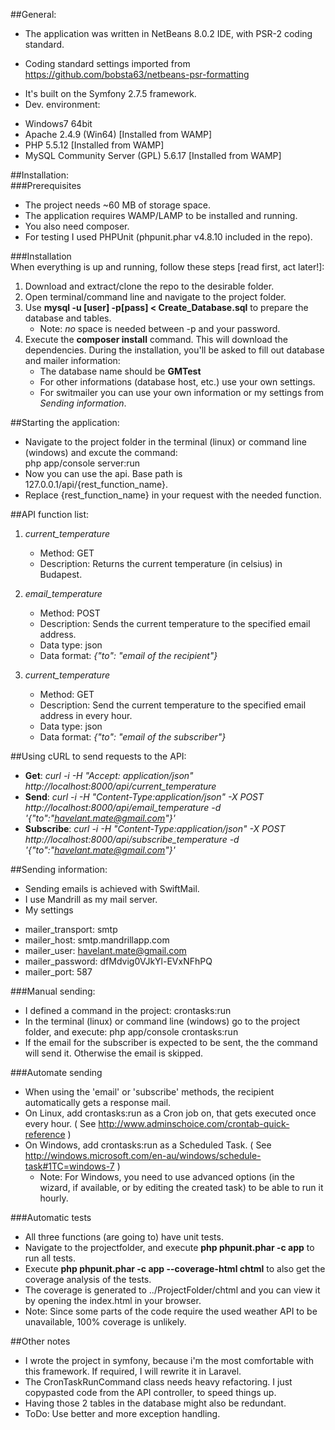 ##General:    
* The application was written in NetBeans 8.0.2 IDE, with PSR-2 coding standard.    
 - Coding standard settings imported from https://github.com/bobsta63/netbeans-psr-formatting    
* It's built on the Symfony 2.7.5 framework.    
* Dev. environment:     
 - Windows7 64bit    
 - Apache 2.4.9 (Win64) [Installed from WAMP]    
 - PHP 5.5.12 [Installed from WAMP]    
 - MySQL Community Server (GPL) 5.6.17 [Installed from WAMP]    

##Installation:    
###Prerequisites   
* The project needs ~60 MB of storage space.
* The application requires WAMP/LAMP to be installed and running.     
* You also need composer.    
* For testing I used PHPUnit (phpunit.phar v4.8.10 included in the repo).

###Installation    
When everything is up and running, follow these steps [read first, act later!]:    
 1. Download and extract/clone the repo to the desirable folder.    
 2. Open terminal/command line and navigate to the project folder.    
 3. Use **mysql -u [user] -p[pass] < Create_Database.sql** to prepare the database and tables.    
     * Note: *no* space is needed between -p and your password.
 4. Execute the **composer install** command. This will download the dependencies. During the installation, you'll be asked to fill out database and mailer information: 
     * The database name should be **GMTest**
     * For other informations (database host, etc.) use your own settings.
     * For switmailer you can use your own information or my settings from *Sending information*.

##Starting the application:    
* Navigate to the project folder in the terminal (linux) or command line (windows) and excute the command:    
    php app/console server:run     
* Now you can use the api. Base path is 127.0.0.1/api/{rest_function_name}.    
* Replace {rest_function_name} in your request with the needed function.    

##API function list:    
1. *current_temperature*    
   * Method: GET    
   * Description: Returns the current temperature (in celsius) in Budapest.    
    
2. *email_temperature*    
   * Method: POST    
   * Description: Sends the current temperature to the specified email address.    
   * Data type: json    
   * Data format: *{"to": "email of the recipient"}*    
    
3. *current_temperature*    
   * Method: GET    
   * Description: Send the current temperature to the specified email address in every hour.    
   * Data type: json    
   * Data format: *{"to": "email of the subscriber"}*   

##Using cURL to send requests to the API:        
* **Get**: *curl -i -H "Accept: application/json" http://localhost:8000/api/current_temperature*    
* **Send**: *curl -i -H "Content-Type:application/json" -X POST http://localhost:8000/api/email_temperature -d '{"to":"havelant.mate@gmail.com"}'*    
* **Subscribe**: *curl -i -H "Content-Type:application/json" -X POST http://localhost:8000/api/subscribe_temperature -d '{"to":"havelant.mate@gmail.com"}'*    

##Sending information:    
* Sending emails is achieved with SwiftMail.    
* I use Mandrill as my mail server.    
* My settings    
 - mailer_transport: smtp    
 - mailer_host: smtp.mandrillapp.com    
 - mailer_user: havelant.mate@gmail.com    
 - mailer_password: dfMdvig0VJkYl-EVxNFhPQ    
 - mailer_port: 587    
    
###Manual sending:    
 - I defined a command in the project: crontasks:run    
 - In the terminal (linux) or command line (windows) go to the project folder, and execute: php app/console crontasks:run    
 - If the email for the subscriber is expected to be sent, the the command will send it. Otherwise the email is skipped.    

###Automate sending    
 - When using the 'email' or 'subscribe' methods, the recipient automatically gets a response mail.    
 - On Linux, add crontasks:run as a Cron job on, that gets executed once every hour. ( See http://www.adminschoice.com/crontab-quick-reference )    
 - On Windows, add crontasks:run as a Scheduled Task. ( See http://windows.microsoft.com/en-au/windows/schedule-task#1TC=windows-7 )    
   - Note: For Windows, you need to use advanced options (in the wizard, if available, or by editing the created task) to be able to run it hourly.    


###Automatic tests    
* All three functions (are going to) have unit tests.
* Navigate to the projectfolder, and execute **php phpunit.phar -c app** to run all tests.
* Execute **php phpunit.phar -c app --coverage-html chtml** to also get the coverage analysis of the tests.
* The coverage is generated to ../ProjectFolder/chtml and you can view it by opening the index.html in your browser.
* Note: Since some parts of the code require the used weather API to be unavailable, 100% coverage is unlikely.

##Other notes    
* I wrote the project in symfony, because i'm the most comfortable with this framework. If required, I will rewrite it in Laravel.    
* The CronTaskRunCommand class needs heavy refactoring. I just copypasted code from the API controller, to speed things up.    
* Having those 2 tables in the database might also be redundant.    
* ToDo: Use better and more exception handling.
